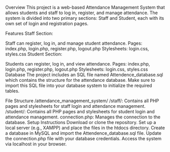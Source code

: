 Overview
This project is a web-based Attendance Management System that allows students and staff to log in, register, and manage attendance. The system is divided into two primary sections: Staff and Student, each with its own set of login and registration pages.

Features
Staff Section:

Staff can register, log in, and manage student attendance.
Pages: index.php, login.php, register.php, logout.php
Stylesheets: login.css, styles.css
Student Section:

Students can register, log in, and view attendance.
Pages: index.php, login.php, register.php, logout.php
Stylesheets: login.css, styles.css
Database
The project includes an SQL file named Attendence_database.sql which contains the structure for the attendance database. Make sure to import this SQL file into your database system to initialize the required tables.

File Structure
/attendance_management_system/
/staff/: Contains all PHP pages and stylesheets for staff login and attendance management.
/student/: Contains all PHP pages and stylesheets for student login and attendance management.
connection.php: Manages the connection to the database.
Setup Instructions
Download or clone the repository.
Set up a local server (e.g., XAMPP) and place the files in the htdocs directory.
Create a database in MySQL and import the Attendence_database.sql file.
Update the connection.php file with your database credentials.
Access the system via localhost in your browser.
